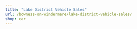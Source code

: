 ```yaml
---
title: "Lake District Vehicle Sales"
url: /bowness-on-windermere/lake-district-vehicle-sales/
shop: car
---
```

